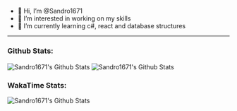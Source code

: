 - 👋 Hi, I’m @Sandro1671
- 👀 I’m interested in working on my skills
- 🌱 I’m currently learning c#, react and database structures

---
### Github Stats:

  <img align="center" alt="Sandro1671's Github Stats" src="https://github-readme-stats.vercel.app/api?username=Sandro1671&show_icons=true&theme=highcontrast"/>
  <img align="center" alt="Sandro1671's Github Stats" src="https://github-readme-navy.vercel.app/api/top-langs/?username=Sandro1671&layout=compact"/>
  
### WakaTime Stats:
  <img align="center" alt="Sandro1671's Github Stats" src="https://github-readme-stats.vercel.app/api/wakatime?username=Sandro1671"/>
  

<!---
Sandro1671/Sandro1671 is a ✨ special ✨ repository because its `README.md` (this file) appears on your GitHub profile.
You can click the Preview link to take a look at your changes.
--->
